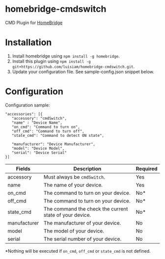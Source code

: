 # homebridge-cmdswitch
CMD Plugin for [HomeBridge](https://github.com/nfarina/homebridge)

# Installation
1. Install homebridge using `npm install -g homebridge`.
2. Install this plugin using `npm install -g git+https://github.com/luisiam/homebridge-cmdswitch.git`.
3. Update your configuration file. See sample-config.json snippet below.

# Configuration
Configuration sample:
 ```
"accessories": [{
	"accessory": "cmdSwitch",
	"name" : "Device Name",
	"on_cmd": "Command to turn on",
	"off_cmd": "Command to turn off",
	"state_cmd": "Command to detect ON state",

	"manufacturer": "Device Manufacturer",
	"model": "Device Model",
	"serial": "Device Serial"
}]

```

| Fields       | Description                                                                   | Required |
|--------------|-------------------------------------------------------------------------------|----------|
| accessory    | Must always be `cmdSwitch`.                                                   | Yes      |
| name         | The name of your device.                                                      | Yes      |
| on_cmd       | The command to turn on your device.                                           | No*      |
| off_cmd      | The command to turn on your device.                                           | No*      |
| state_cmd    | The command the check the current state of your device.                       | No*      |
| manufacturer | The manufacturer of your device.                                              | No       |
| model        | The model of your device.                                                     | No       |
| serial       | The serial number of your device.                                             | No       |
*Nothing will be executed if `on_cmd`, `off_cmd` or `state_cmd` is not defined.
